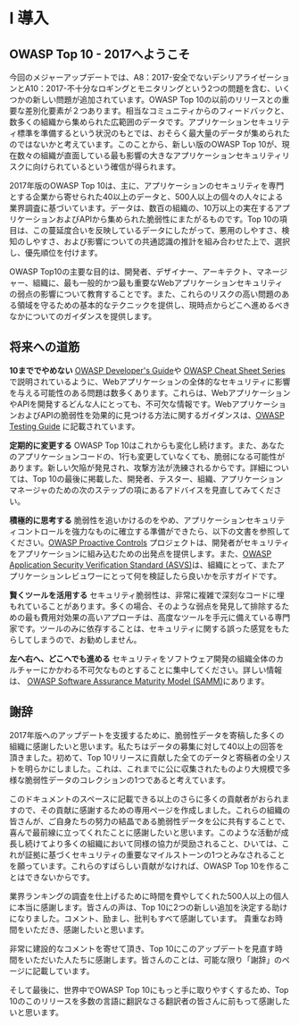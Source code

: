 # I 導入

## OWASP Top 10 - 2017へようこそ

今回のメジャーアップデートでは、A8：2017-安全でないデシリアライゼーションとA10：2017-不十分なロギングとモニタリングという2つの問題を含む、いくつかの新しい問題が追加されています。OWASP Top 10の以前のリリースとの重要な差別化要素が２つあります。相当なコミュニティからのフィードバックと、数多くの組織から集められた広範囲のデータです。アプリケーションセキュリティ標準を準備するという状況のもとでは、おそらく最大量のデータが集められたのではないかと考えています。このことから、新しい版のOWASP Top 10が、現在数々の組織が直面している最も影響の大きなアプリケーションセキュリティリスクに向けられているという確信が得られます。

2017年版のOWASP Top 10は、主に、アプリケーションのセキュリティを専門とする企業から寄せられた40以上のデータと、500人以上の個々の人々による業界調査に基づいています。データは、数百の組織の、10万以上の実在するアプリケーションおよびAPIから集められた脆弱性にまたがるものです。Top 10の項目は、この蔓延度合いを反映しているデータにしたがって、悪用のしやすさ、検知のしやすさ、および影響についての共通認識の推計を組み合わせた上で、選択し、優先順位を付けます。

OWASP Top10の主要な目的は、開発者、デザイナー、アーキテクト、マネージャー、組織に、最も一般的かつ最も重要なWebアプリケーションセキュリティの弱点の影響について教育することです。また、これらのリスクの高い問題のある領域を守るための基本的なテクニックを提供し、現時点からどこへ進めるべきなかについてのガイダンスを提供します。

## 将来への道筋

**10まででやめない** [OWASP Developer's Guide](https://www.owasp.org/index.php/OWASP_Guide_Project)や [OWASP Cheat Sheet Series](https://www.owasp.org/index.php/Category:Cheatsheets)で説明されているように、Webアプリケーションの全体的なセキュリティに影響を与える可能性のある問題は数多くあります。これらは、WebアプリケーションやAPIを開発するどんな人にとっても、不可欠な情報です。WebアプリケーションおよびAPIの脆弱性を効果的に見つける方法に関するガイダンスは、[OWASP Testing Guide](https://www.owasp.org/index.php/OWASP_Testing_Project) に記載されています。

**定期的に変更する** OWASP Top 10はこれからも変化し続けます。また、あなたのアプリケーションコードの、1行も変更していなくても、脆弱になる可能性があります。新しい欠陥が発見され、攻撃方法が洗練されるからです。詳細については、Top 10の最後に掲載した、開発者、テスター、組織、アプリケーションマネージャのための次のステップの項にあるアドバイスを見直してみてください。

**積極的に思考する** 脆弱性を追いかけるのをやめ、アプリケーションセキュリティコントロールを強力なものに確立する準備ができたら、以下の文書を参照してください。[OWASP Proactive Controls](https://www.owasp.org/index.php/OWASP_Proactive_Controls) プロジェクトは、開発者がセキュリティをアプリケーションに組み込むための出発点を提供します。また、[OWASP Application Security Verification Standard (ASVS)](https://www.owasp.org/index.php/ASVS)は、組織にとって、またアプリケーションレビュワーにとって何を検証したら良いかを示すガイドです。

**賢くツールを活用する** 
セキュリティ脆弱性は、非常に複雑で深刻なコードに埋もれていることがあります。多くの場合、そのような弱点を発見して排除するための最も費用対効果の高いアプローチは、高度なツールを手元に備えている専門家です。ツールのみに依存することは、セキュリティに関する誤った感覚をもたらしてしまうので、お勧めしません。

**左へ右へ、どこへでも進める** セキュリティをソフトウェア開発の組織全体のカルチャーにかかわる不可欠なものとすることに集中してください。詳しい情報は、 [OWASP Software Assurance Maturity Model (SAMM)](https://www.owasp.org/index.php/OWASP_SAMM_Project)にあります。

## 謝辞

2017年版へのアップデートを支援するために、脆弱性データを寄稿した多くの組織に感謝したいと思います。私たちはデータの募集に対して40以上の回答を頂きました。初めて、Top 10リリースに貢献した全てのデータと寄稿者の全リストを明らかにしました。これは、これまでに公に収集されたものより大規模で多様な脆弱性データのコレクションの1つであると考えています。

このドキュメントのスペースに記載できる以上のさらに多くの貢献者がおられますので、その貢献に感謝するための専用ページを作成しました。これらの組織の皆さんが、ご自身たちの努力の結晶である脆弱性データを公に共有することで、喜んで最前線に立ってくれたことに感謝したいと思います。このような活動が成長し続けてより多くの組織において同様の協力が奨励されること、ひいては、これが証拠に基づくセキュリティの重要なマイルストーンの1つとみなされることを願っています。これらのすばらしい貢献がなければ、OWASP Top 10を作ることはできないからです。

業界ランキングの調査を仕上げるために時間を費やしてくれた500人以上の個人に本当に感謝します。皆さんの声は、Top 10に2つの新しい追加を決定する助けになりました。コメント、励まし、批判もすべて感謝しています。 貴重なお時間をいただき、感謝したいと思います。

非常に建設的なコメントを寄せて頂き、Top 10にこのアップデートを見直す時間をいただいた人たちに感謝します。皆さんのことは、可能な限り「謝辞」のページに記載しています。

そして最後に、世界中でOWASP Top 10にもっと手に取りやすくするため、Top 10のこのリリースを多数の言語に翻訳なさる翻訳者の皆さんに前もって感謝したいと思います。
